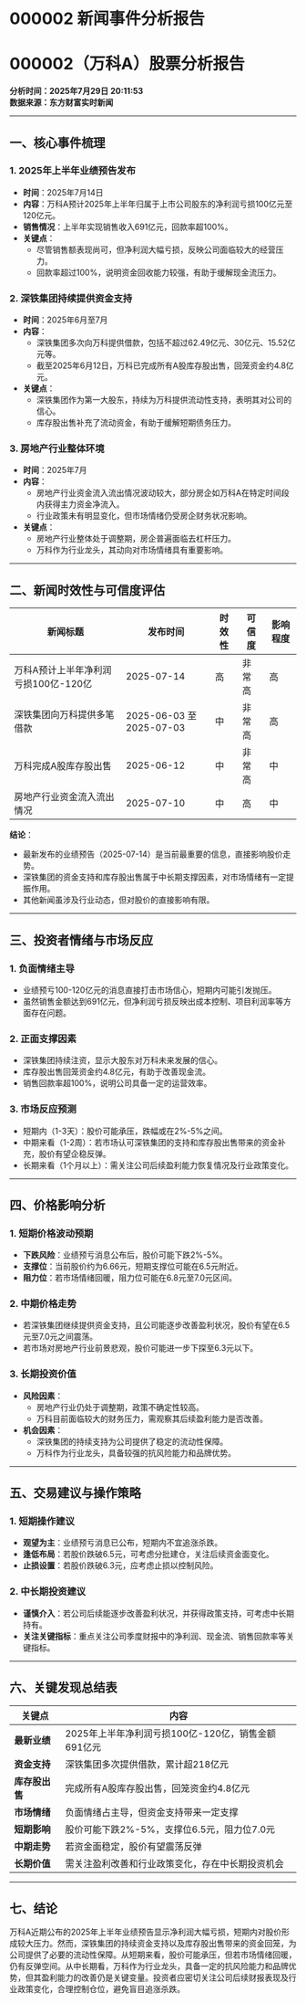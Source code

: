 # 000002 新闻事件分析报告

# 000002（万科A）股票分析报告  
**分析时间：2025年7月29日 20:11:53**  
**数据来源：东方财富实时新闻**  

---

## 一、核心事件梳理

### 1. **2025年上半年业绩预告发布**
- **时间**：2025年7月14日
- **内容**：万科A预计2025年上半年归属于上市公司股东的净利润亏损100亿元至120亿元。
- **销售情况**：上半年实现销售收入691亿元，回款率超100%。
- **关键点**：
  - 尽管销售额表现尚可，但净利润大幅亏损，反映公司面临较大的经营压力。
  - 回款率超过100%，说明资金回收能力较强，有助于缓解现金流压力。

### 2. **深铁集团持续提供资金支持**
- **时间**：2025年6月至7月
- **内容**：
  - 深铁集团多次向万科提供借款，包括不超过62.49亿元、30亿元、15.52亿元等。
  - 截至2025年6月12日，万科已完成所有A股库存股出售，回笼资金约4.8亿元。
- **关键点**：
  - 深铁集团作为第一大股东，持续为万科提供流动性支持，表明其对公司的信心。
  - 库存股出售补充了流动资金，有助于缓解短期债务压力。

### 3. **房地产行业整体环境**
- **时间**：2025年7月
- **内容**：
  - 房地产行业资金流入流出情况波动较大，部分房企如万科A在特定时间段内获得主力资金净流入。
  - 行业政策未有明显变化，但市场情绪仍受房企财务状况影响。
- **关键点**：
  - 房地产行业整体处于调整期，房企普遍面临去杠杆压力。
  - 万科作为行业龙头，其动向对市场情绪具有重要影响。

---

## 二、新闻时效性与可信度评估

| 新闻标题 | 发布时间 | 时效性 | 可信度 | 影响程度 |
|----------|----------|--------|--------|----------|
| 万科A预计上半年净利润亏损100亿-120亿 | 2025-07-14 | 高 | 非常高 | 高 |
| 深铁集团向万科提供多笔借款 | 2025-06-03 至 2025-07-03 | 中 | 非常高 | 高 |
| 万科完成A股库存股出售 | 2025-06-12 | 中 | 非常高 | 中 |
| 房地产行业资金流入流出情况 | 2025-07-10 | 中 | 高 | 中 |

**结论**：
- 最新发布的业绩预告（2025-07-14）是当前最重要的信息，直接影响股价走势。
- 深铁集团的资金支持和库存股出售属于中长期支撑因素，对市场情绪有一定提振作用。
- 其他新闻虽涉及行业动态，但对股价的直接影响有限。

---

## 三、投资者情绪与市场反应

### 1. **负面情绪主导**
- 业绩预亏100-120亿元的消息直接打击市场信心，短期内可能引发抛压。
- 虽然销售金额达到691亿元，但净利润亏损反映出成本控制、项目利润率等方面存在问题。

### 2. **正面支撑因素**
- 深铁集团持续注资，显示大股东对万科未来发展的信心。
- 库存股出售回笼资金约4.8亿元，有助于改善现金流。
- 销售回款率超100%，说明公司具备一定的运营效率。

### 3. **市场反应预测**
- 短期内（1-3天）：股价可能承压，跌幅或在2%-5%之间。
- 中期来看（1-2周）：若市场认可深铁集团的支持和库存股出售带来的资金补充，股价有望企稳反弹。
- 长期来看（1个月以上）：需关注公司后续盈利能力恢复情况及行业政策变化。

---

## 四、价格影响分析

### 1. **短期价格波动预期**
- **下跌风险**：业绩预亏消息公布后，股价可能下跌2%-5%。
- **支撑位**：当前股价约为6.66元，短期支撑位可能在6.5元附近。
- **阻力位**：若市场情绪回暖，阻力位可能在6.8元至7.0元区间。

### 2. **中期价格走势**
- 若深铁集团继续提供资金支持，且公司能逐步改善盈利状况，股价有望在6.5元至7.0元之间震荡。
- 若市场对房地产行业前景悲观，股价可能进一步下探至6.3元以下。

### 3. **长期投资价值**
- **风险因素**：
  - 房地产行业仍处于调整期，政策不确定性较高。
  - 万科目前面临较大的财务压力，需观察其后续盈利能力是否改善。
- **机会因素**：
  - 深铁集团的持续支持为公司提供了稳定的流动性保障。
  - 万科作为行业龙头，具备较强的抗风险能力和品牌优势。

---

## 五、交易建议与操作策略

### 1. **短期操作建议**
- **观望为主**：业绩预亏消息已公布，短期内不宜追涨杀跌。
- **逢低布局**：若股价跌破6.5元，可考虑分批建仓，关注后续资金面变化。
- **止损设置**：若股价跌破6.3元，应考虑止损以控制风险。

### 2. **中长期投资建议**
- **谨慎介入**：若公司后续能逐步改善盈利状况，并获得政策支持，可考虑中长期持有。
- **关注关键指标**：重点关注公司季度财报中的净利润、现金流、销售回款率等关键指标。

---

## 六、关键发现总结表

| 关键点 | 内容 |
|--------|------|
| **最新业绩** | 2025年上半年净利润亏损100亿-120亿，销售金额691亿元 |
| **资金支持** | 深铁集团多次提供借款，累计超218亿元 |
| **库存股出售** | 完成所有A股库存股出售，回笼资金约4.8亿元 |
| **市场情绪** | 负面情绪占主导，但资金支持带来一定支撑 |
| **短期影响** | 股价可能下跌2%-5%，支撑位6.5元，阻力位7.0元 |
| **中期走势** | 若资金面稳定，股价有望震荡反弹 |
| **长期价值** | 需关注盈利改善和行业政策变化，存在中长期投资机会 |

---

## 七、结论

万科A近期公布的2025年上半年业绩预告显示净利润大幅亏损，短期内对股价形成较大压力。然而，深铁集团的持续资金支持以及库存股出售带来的资金回笼，为公司提供了必要的流动性保障。从短期来看，股价可能承压，但若市场情绪回暖，仍有反弹空间。从中长期看，万科作为行业龙头，具备一定的抗风险能力和品牌优势，但其盈利能力的改善仍是关键变量。投资者应密切关注公司后续财报表现及行业政策变化，合理控制仓位，避免盲目追涨杀跌。